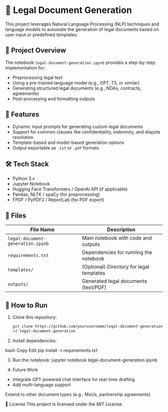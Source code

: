 # 🧾 Legal Document Generation

This project leverages Natural Language Processing (NLP) techniques and language models to automate the generation of legal documents based on user input or predefined templates.

## 📘 Project Overview

The notebook `legal-document-generation.ipynb` provides a step-by-step implementation for:

- Preprocessing legal text  
- Using a pre-trained language model (e.g., GPT, T5, or similar)  
- Generating structured legal documents (e.g., NDAs, contracts, agreements)  
- Post-processing and formatting outputs  

## 🚀 Features

- Dynamic input prompts for generating custom legal documents  
- Support for common clauses like confidentiality, indemnity, and dispute resolution  
- Template-based and model-based generation options  
- Output exportable as `.txt` or `.pdf` formats  

## 🛠️ Tech Stack

- Python 3.x  
- Jupyter Notebook  
- Hugging Face Transformers / OpenAI API (if applicable)  
- Pandas, NLTK / spaCy (for preprocessing)  
- FPDF / PyPDF2 / ReportLab (for PDF export)  

## 📁 Files

| File Name                        | Description                                 |
|----------------------------------|---------------------------------------------|
| `legal-document-generation.ipynb` | Main notebook with code and outputs         |
| `requirements.txt`               | Dependencies for running the notebook       |
| `templates/`                     | (Optional) Directory for legal templates    |
| `outputs/`                       | Generated legal documents (text/PDF)        |

## 🧪 How to Run

1. Clone this repository:
   ```bash
   git clone https://github.com/yourusername/legal-document-generation.git
   cd legal-document-generation
2. Install dependencies:

bash
Copy
Edit
pip install -r requirements.txt

3. Run the notebook:
jupyter notebook legal-document-generation.ipynb

4. Future Work
- Integrate GPT-powered chat interface for real-time drafting
- Add multi-language support

Extend to other document types (e.g., MoUs, partnership agreements)

📜 License
This project is licensed under the MIT License.
